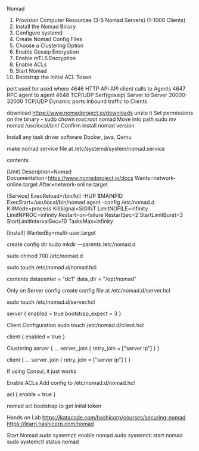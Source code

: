 Nomad
1. Provision Computer Resources (3-5 Nomad Servers) (1-1000 Clients)
2. Install the Nomad Binary
3. Configure systemd 
4. Create Nomad Config Files
5. Choose a Clustering Option
6. Enable Gossip Encryption
7. Enable mTLS Encryption
8. Enable ACLs
9. Start Nomad
10. Bootstrap the Initial ACL Token

port used for used where
4646 HTTP APi API client calls to Agents
4647 RPC agent to agent
4648 TCP/UDP Serf(gossip) Server to Server
20000-32000 TCP/UDP Dynamic ports Inbound traffic to Clients

download https://www.nomadproject.io/downloads
unzip it
Set permissions on the binary - sudo chown root:root nomad
Move into path sudo mv nomad /usr/local/bin/
Confirm install nomad version

Install any task driver software
Docker, java, Qemu

make nomad service file at 
/etc/systemd/system/nomad.service

contents: 

[Unit]
Description=Nomad
Documentation=https://www.nomadproject.io/docs
Wants=network-online.target
After=network-online.target

[Service]
ExecReload=/bin/kill -HUP $MAINPID
ExecStart=/usr/local/bin/nomad agent -config /etc/nomad.d
KillMode=process
KillSignal=SIGINT
LimitNOFILE=infinity
LimitNPROC=infinity
Restart=on-failure
RestartSec=2
StartLimitBurst=3
StartLimitIntervalSec=10
TasksMax=infinity

[Install]
WantedBy=multi-user.target


create config dir
sudo mkdir --parents /etc/nomad.d

sudo chmod 700 /etc/nomad.d

sudo touch /etc/nomad.d/nomad.hcl

contents 
datacenter = "dc1"
data_dir = "/opt/nomad"

Only on Server config 
create config file at 
/etc/nomad.d/server.hcl

sudo touch /etc/nomad.d/server.hcl

server {
  enabled = true
  bootstrap_expect = 3
}

Client Configuration
sudo touch /etc/nomad.d/client.hcl

client {
  enabled = true
}

Clustering 
server {
	...
	server_join {
		retry_join = ["server ip"]
	}
}

client {
	...
	server_join {
		retry_join = ["server ip"]
	}
}

If using Consul, it just works

Enable ACLs
Add config to /etc/nomad.d/nomad.hcl

acl {
	enable = true
}

nomad acl bootstrap to get inital token

Hands on Lab 
https://katacode.com/hashicorp/courses/securing-nomad
https://learn.hashicorp.com/nomad

Start Nomad
sudo systemctl enable nomad
sudo systemctl start nomad
sudo systemctl status nomad